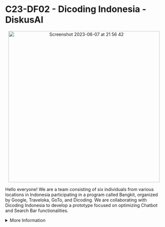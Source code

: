 # C23-DF02 - Dicoding Indonesia - DiskusAI

<p align="center">
     <img width="484" alt="Screenshot 2023-06-07 at 21 56 42" src="https://github.com/C23-DF02-DiskusAI-Dicoding-Indonesia/.github/assets/132810595/f6edca83-e298-48e9-b313-32b86b5291f5">
</p>

Hello everyone! We are a team consisting of six individuals from various locations in Indonesia participating in a program called Bangkit, organized by Google, Traveloka, GoTo, and Dicoding. We are collaborating with Dicoding Indonesia to develop a prototype focused on optimizing Chatbot and Search Bar functionalities. 

<details>
<summary>More Information</summary>
<br>

## DiskusAI
DiskusAI is a platform that combines Discussion Forums, Search Bar Optimization, and Chatbot AI functionalities. DiskusAI aims to provide a better user experience by delivering relevant and helpful answers in discussions, assisting users in finding information effectively, and suggesting appropriate discussion topics. DiskusAI also enhance the search bar feature by providing input suggestions to users. 

<p align="center">
    <img width="712" alt="Screenshot 2023-06-07 at 22 42 22" src="https://github.com/C23-DF02-DiskusAI-Dicoding-Indonesia/.github/assets/132810595/04206a48-6fff-443c-8e67-0d4a3ea29cc6">
</p>
     
## Our Teams     

#### Machine Learning Team
| ID          | Name                 | University   | Social Media |
| ------------| -------------------- | ------------ | ------------ |
| M185DSX2110 | Ahmad Azzam Alhanafi | Universitas Islam Indonesia             | [Linkedin](https://www.linkedin.com/in/azzamhanafi/) |
| M181DSY1842 | Safira Raissa Rahmi  | Universitas Indonesia             | [Linkedin](https://www.linkedin.com/in/safira-raissa-rahmi-a81668212/)|
| M181DSY2915 | Marcella Sintauly    | Universitas Indonesia             | [Linkedin](https://www.linkedin.com/in/marcella-sintauly-67a473216/) |
| M209DKY3796 | Dewi Arumsari        | Universitas Jenderal Achmad Yani Yogyakarta            | [Linkedin](https://www.linkedin.com/in/dewi-arumsari/) |

#### Cloud Computing Team
| ID          | Name                       | University             | Social Media |
| ------------| --------------------       | ------------ | ---------------------- |
| C360DSX2396 | Antonio Passaka Adi Wijaya | Telkom University             | [Linkedin](https://www.linkedin.com/in/antoniopassaka/) |
| C360DSY1917 | Shafaa Budi Aulia          | Telkom University             | [Linkedin](https://www.linkedin.com/in/shafaabudiaulia/)|
     
## Tools and Resources
#### Machine Learning Team
- Code Platform : 
- Programming Language : 
- Library :
     
#### Cloud Computing Team
- Cloud Environment : Google Cloud Platform (GCP), Cloud Run, Cloud SQL
- Programming Language : 
- Web Server : Flask API

## Repository
#### Machine Learning 
- [Chatbot-Modelling](https://github.com/C23-DF02-DiskusAI-Dicoding-Indonesia/Chatbot-Modelling), Chatbot Modelling is
- [SearchBar-Modeling](https://github.com/C23-DF02-DiskusAI-Dicoding-Indonesia/SearchBar-Modeling), .....
- [Chatbot-Response-Endpoint](https://github.com/C23-DF02-DiskusAI-Dicoding-Indonesia/Chatbot-Response-Endpoint),......
- [SearchBar-Suggestion-Endpoint](https://github.com/C23-DF02-DiskusAI-Dicoding-Indonesia/SearchBar-Suggestion-Endpoint),......
- [ML-Exploration](https://github.com/C23-DF02-DiskusAI-Dicoding-Indonesia/ML-Exploration),......
     
#### Cloud Computing 
- [API-Serving](https://github.com/C23-DF02-DiskusAI-Dicoding-Indonesia/API-Serving), API-Serving is 
- [CC-Exploration](https://github.com/C23-DF02-DiskusAI-Dicoding-Indonesia/CC-Exploration),.....
     
</details>
